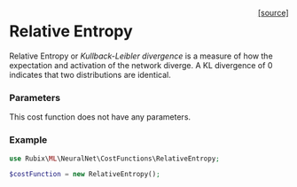 <span style="float:right;"><a href="https://github.com/RubixML/RubixML/blob/master/src/NeuralNet/CostFunctions/RelativeEntropy.php">[source]</a></span>

# Relative Entropy
Relative Entropy or *Kullback-Leibler divergence* is a measure of how the expectation and activation of the network diverge. A KL divergence of 0 indicates that two distributions are identical.

### Parameters
This cost function does not have any parameters.

### Example
```php
use Rubix\ML\NeuralNet\CostFunctions\RelativeEntropy;

$costFunction = new RelativeEntropy();
```